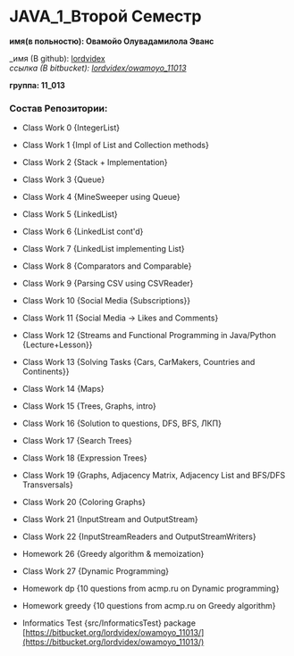 # JAVA_1_Второй Семестр
 **имя(в польностю): Овамойо Олувадамилола Эванс** 
 
 _имя (В github): [lordvidex](https://github.com/lordvidex)    
_ссылка (В bitbucket): [lordvidex/owamoyo_11013](https://bitbucket.org/lordvidex/owamoyo_11013/)_
 
 **группа: 11_013**

### Состав Репозитории:
* Сlass Work 0 {IntegerList}
* Class Work 1 {Impl of List and Collection methods}
* Class Work 2 {Stack + Implementation}
* Class Work 3 {Queue}
* Class Work 4 {MineSweeper using Queue}  
* Class Work 5 {LinkedList}
* Class Work 6 {LinkedList cont'd}
* Class Work 7 {LinkedList implementing List}
* Class Work 8 {Comparators and Comparable}
* Class Work 9 {Parsing CSV using CSVReader}
* Class Work 10 {Social Media {Subscriptions}}
* Class Work 11 {Social Media -> Likes and Comments}
* Class Work 12 {Streams and Functional Programming in Java/Python {Lecture+Lesson}}
* Class Work 13 {Solving Tasks {Cars, CarMakers, Countries and Continents}}
* Class Work 14 {Maps}
* Class Work 15 {Trees, Graphs, intro}
* Class Work 16 {Solution to questions, DFS, BFS, ЛКП} 
* Class Work 17 {Search Trees} 
* Class Work 18 {Expression Trees}
* Class Work 19 {Graphs, Adjacency Matrix, Adjacency List and BFS/DFS Transversals}
* Class Work 20 {Coloring Graphs}
* Class Work 21 {InputStream and OutputStream}
* Class Work 22 {InputStreamReaders and OutputStreamWriters}
* Homework 26 {Greedy algorithm & memoization}
* Class Work 27 {Dynamic Programming}
* Homework dp {10 questions from acmp.ru on Dynamic programming}
* Homework greedy {10 questions from acmp.ru on Greedy algorithm}

* Informatics Test {src/InformaticsTest} package
[https://bitbucket.org/lordvidex/owamoyo_11013/](https://bitbucket.org/lordvidex/owamoyo_11013/)